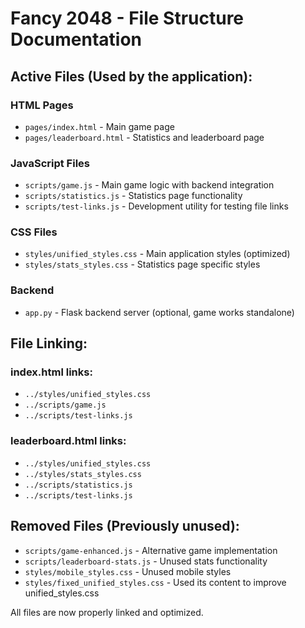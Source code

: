 # Fancy 2048 - File Structure Documentation

## Active Files (Used by the application):

### HTML Pages
- `pages/index.html` - Main game page
- `pages/leaderboard.html` - Statistics and leaderboard page

### JavaScript Files
- `scripts/game.js` - Main game logic with backend integration
- `scripts/statistics.js` - Statistics page functionality
- `scripts/test-links.js` - Development utility for testing file links

### CSS Files  
- `styles/unified_styles.css` - Main application styles (optimized)
- `styles/stats_styles.css` - Statistics page specific styles

### Backend
- `app.py` - Flask backend server (optional, game works standalone)

## File Linking:

### index.html links:
- `../styles/unified_styles.css`
- `../scripts/game.js`
- `../scripts/test-links.js`

### leaderboard.html links:
- `../styles/unified_styles.css`
- `../styles/stats_styles.css` 
- `../scripts/statistics.js`
- `../scripts/test-links.js`

## Removed Files (Previously unused):

- `scripts/game-enhanced.js` - Alternative game implementation
- `scripts/leaderboard-stats.js` - Unused stats functionality
- `styles/mobile_styles.css` - Unused mobile styles
- `styles/fixed_unified_styles.css` - Used its content to improve unified_styles.css

All files are now properly linked and optimized.
